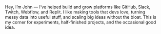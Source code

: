 Hey, I’m John — I’ve helped build and grow platforms like GitHub, Slack, Twitch, Webflow, and Replit. I like making tools that devs love, turning messy data into useful stuff, and scaling big ideas without the bloat. This is my corner for experiments, half-finished projects, and the occasional good idea.
